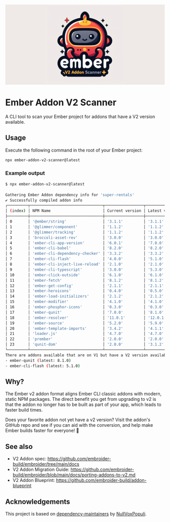 <p align="center" style="background: #efeae7">
  <img width="250" height="250" src="logo.jpeg" alt="Logo">
</p>

# Ember Addon V2 Scanner

A CLI tool to scan your Ember project for addons that have a V2 version available.

## Usage

Execute the following command in the root of your Ember project:

```sh
npx ember-addon-v2-scanner@latest
```

### Example output

```bash
$ npx ember-addon-v2-scanner@latest

Gathering Ember Addon dependency info for 'super-rentals'
✔ Successfully compiled addon info
┌─────────┬────────────────────────────────┬─────────────────┬────────────────┬─────────────┬────────────────────┐
│ (index) │ NPM Name                       │ Current version │ Latest version │ On V2 Addon │ V2 Addon available │
├─────────┼────────────────────────────────┼─────────────────┼────────────────┼─────────────┼────────────────────┤
│ 0       │ '@ember/string'                │ '3.1.1'         │ '3.1.1'        │ '❌'        │ '❌'               │
│ 1       │ '@glimmer/component'           │ '1.1.2'         │ '1.1.2'        │ '❌'        │ '❌'               │
│ 2       │ '@glimmer/tracking'            │ '1.1.2'         │ '1.1.2'        │ '❌'        │ '❌'               │
│ 3       │ 'broccoli-asset-rev'           │ '3.0.0'         │ '3.0.0'        │ '❌'        │ '❌'               │
│ 4       │ 'ember-cli-app-version'        │ '6.0.1'         │ '7.0.0'        │ '❌'        │ '❌'               │
│ 5       │ 'ember-cli-babel'              │ '8.2.0'         │ '8.2.0'        │ '❌'        │ '❌'               │
│ 6       │ 'ember-cli-dependency-checker' │ '3.3.2'         │ '3.3.2'        │ '❌'        │ '❌'               │
│ 7       │ 'ember-cli-flash'              │ '4.0.0'         │ '5.1.0'        │ '❌'        │ '✅'               │
│ 8       │ 'ember-cli-inject-live-reload' │ '2.1.0'         │ '2.1.0'        │ '❌'        │ '❌'               │
│ 9       │ 'ember-cli-typescript'         │ '3.0.0'         │ '5.3.0'        │ '❌'        │ '❌'               │
│ 10      │ 'ember-click-outside'          │ '6.1.0'         │ '6.1.0'        │ '✅'        │ '✅'               │
│ 11      │ 'ember-fetch'                  │ '8.1.2'         │ '8.1.2'        │ '❌'        │ '❌'               │
│ 12      │ 'ember-get-config'             │ '2.1.1'         │ '2.1.1'        │ '❌'        │ '❌'               │
│ 13      │ 'ember-heroicons'              │ '0.4.0'         │ '0.5.0'        │ '❌'        │ '❌'               │
│ 14      │ 'ember-load-initializers'      │ '2.1.2'         │ '2.1.2'        │ '❌'        │ '❌'               │
│ 15      │ 'ember-modifier'               │ '4.1.0'         │ '4.1.0'        │ '✅'        │ '✅'               │
│ 16      │ 'ember-phosphor-icons'         │ '0.3.0'         │ '0.3.0'        │ '✅'        │ '✅'               │
│ 17      │ 'ember-qunit'                  │ '7.0.0'         │ '8.1.0'        │ '❌'        │ '✅'               │
│ 18      │ 'ember-resolver'               │ '11.0.1'        │ '12.0.1'       │ '❌'        │ '❌'               │
│ 19      │ 'ember-source'                 │ '5.2.0'         │ '5.9.0'        │ '❌'        │ '❌'               │
│ 20      │ 'ember-template-imports'       │ '3.4.2'         │ '4.1.1'        │ '❌'        │ '❌'               │
│ 21      │ 'loader.js'                    │ '4.7.0'         │ '4.7.0'        │ '❌'        │ '❌'               │
│ 22      │ 'prember'                      │ '2.0.0'         │ '2.0.0'        │ '❌'        │ '❌'               │
│ 23      │ 'qunit-dom'                    │ '2.0.0'         │ '3.1.2'        │ '❌'        │ '❌'               │
└─────────┴────────────────────────────────┴─────────────────┴────────────────┴─────────────┴────────────────────┘
There are addons available that are on V1 but have a V2 version available 🎉
- ember-qunit (latest: 8.1.0)
- ember-cli-flash (latest: 5.1.0)
```

## Why?

The Ember v2 addon format aligns Ember CLI classic addons with modern, static NPM packages. The direct benefit you get from upgrading to v2 is that the addon no longer has to be built as part of your app, which leads to faster build times.

Does your favorite addon not yet have a v2 version? Visit the addon's GitHub repo and see if you can aid with the conversion, and help make Ember builds faster for everyone! 🚀

## See also

- V2 Addon spec: https://github.com/embroider-build/embroider/tree/main/docs
- V2 Addon Migration Guide: https://github.com/embroider-build/embroider/blob/main/docs/porting-addons-to-v2.md
- V2 Addon Blueprint: https://github.com/embroider-build/addon-blueprint

## Acknowledgements

This project is based on [dependency-maintainers](https://github.com/NullVoxPopuli/dependency-maintainers) by [NullVoxPopuli](https://github.com/NullVoxPopuli/).
